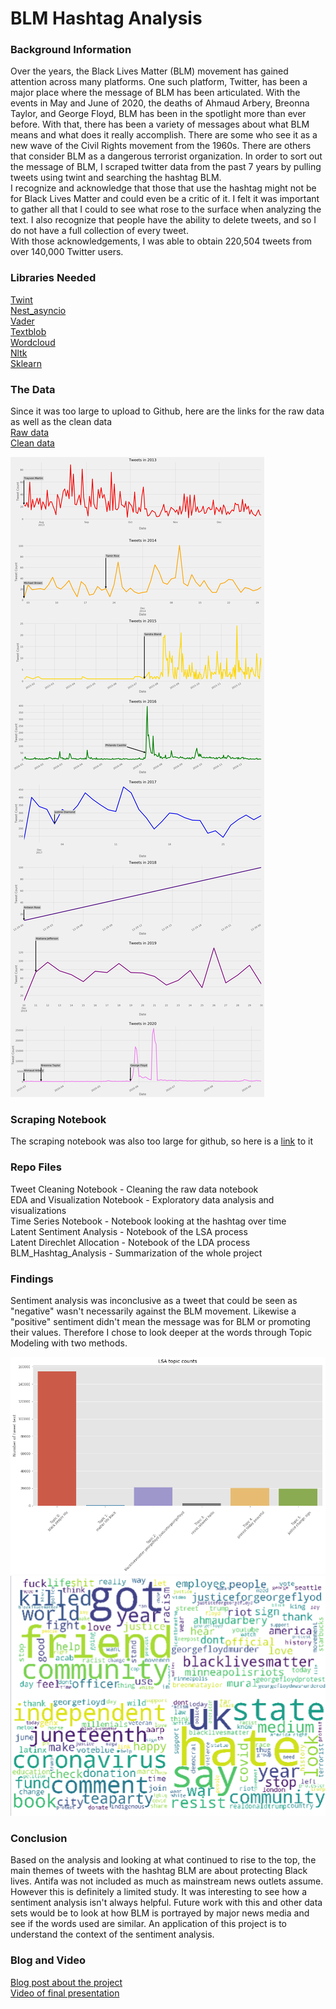 # BLM Hashtag Analysis

### Background Information
Over the years, the Black Lives Matter (BLM) movement has gained attention across many platforms. One such platform, Twitter, has been a major place where the message of BLM has been articulated. With the events in May and June of 2020, the deaths of Ahmaud Arbery, Breonna Taylor, and George Floyd, BLM has been in the spotlight more than ever before. With that, there has been a variety of messages about what BLM means and what does it really accomplish. There are some who see it as a new wave of the Civil Rights movement from the 1960s. There are others that consider BLM as a dangerous terrorist organization. In order to sort out the message of BLM, I scraped twitter data from the past 7 years by pulling tweets using twint and searching the hashtag BLM. <br />
I recognize and acknowledge that those that use the hashtag might not be for Black Lives Matter and could even be a critic of it. I felt it was important to gather all that I could to see what rose to the surface when analyzing the text. I also recognize that people have the ability to delete tweets, and so I do not have a full collection of every tweet. <br />
With those acknowledgements, I was able to obtain 220,504 tweets from over 140,000 Twitter users. 

### Libraries Needed
[Twint](https://pypi.org/project/twint/) <br />
[Nest_asyncio](https://pypi.org/project/nest-asyncio/) <br />
[Vader](https://pypi.org/project/vader-sentiment/) <br />
[Textblob](https://pypi.org/project/textblob/) <br />
[Wordcloud](https://pypi.org/project/wordcloud/) <br />
[Nltk](https://pypi.org/project/nltk/) <br />
[Sklearn](https://pypi.org/project/sklearn/) <br />

### The Data
Since it was too large to upload to Github, here are the links for the raw data as well as the clean data <br />
[Raw data](https://drive.google.com/drive/folders/15CaXeeJ8ned9FVKYocex9lPPSOnWqZ5B?usp=sharing) <br />
[Clean data](https://drive.google.com/file/d/1kPipsvCNzIIchTUzEt7NH4nrXxelIJvb/view?usp=sharing) <br />

![picture of a graph showing tweets over the years with the hashtag blm](https://github.com/roweyerboat/Capstone_Project/blob/master/images/Tweets%20over%20time.jpg)
<br />
### Scraping Notebook
The scraping notebook was also too large for github, so here is a [link](https://drive.google.com/file/d/165vOvt2XrFNWwK0m2iZSz35KV4PojxRc/view?usp=sharing) to it

### Repo Files
Tweet Cleaning Notebook - Cleaning the raw data notebook <br />
EDA and Visualization Notebook - Exploratory data analysis and visualizations <br />
Time Series Notebook - Notebook looking at the hashtag over time <br />
Latent Sentiment Analysis - Notebook of the LSA process <br />
Latent Direchlet Allocation - Notebook of the LDA process <br />
BLM_Hashtag_Analysis - Summarization of the whole project <br />

### Findings
Sentiment analysis was inconclusive as a tweet that could be seen as "negative" wasn't necessarily against the BLM movement. Likewise a "positive" sentiment didn't mean the message was for BLM or promoting their values. Therefore I chose to look deeper at the words through Topic Modeling with two methods. <br />

![LSA topic counts](https://github.com/roweyerboat/Capstone_Project/blob/master/images/LSA%20topic%20Counts.png)<br />
![LDA 4 topics](https://github.com/roweyerboat/Capstone_Project/blob/master/images/LDA%204%20topics.png)

### Conclusion
Based on the analysis and looking at what continued to rise to the top, the main themes of tweets with the hashtag BLM are about protecting Black lives. Antifa was not included as much as mainstream news outlets assume.
However this is definitely a limited study. It was interesting to see how a sentiment analysis isn't always helpful.
Future work with this and other data sets would be to look at how BLM is portrayed by major news media and see if the words used are similar. An application of this project is to understand the context of the sentiment analysis. 

### Blog and Video <br />
[Blog post about the project](https://roweyerboat.github.io/analyzing_a_single_hashtag) <br />
[Video of final presentation](https://www.loom.com/share/7864291e4db74b0ab465bb6eceba7f8c)
